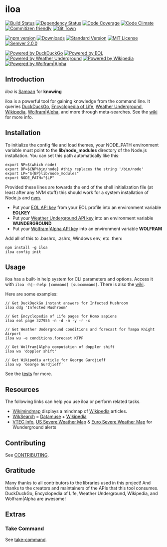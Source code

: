 # iloa

[![Build Status](https://travis-ci.org/drawnepicenter/iloa.svg?branch=master)](https://travis-ci.org/drawnepicenter/iloa) [![Dependency Status](https://gemnasium.com/badges/github.com/drawnepicenter/iloa.svg)](https://gemnasium.com/github.com/drawnepicenter/iloa) [![Code Coverage](https://codeclimate.com/github/drawnepicenter/iloa/badges/coverage.svg)](https://codeclimate.com/github/drawnepicenter/iloa/coverage) [![Code Climate](https://codeclimate.com/github/drawnepicenter/iloa/badges/gpa.svg)](https://codeclimate.com/github/drawnepicenter/iloa) [![Commitizen friendly](https://img.shields.io/badge/commitizen-friendly-brightgreen.svg)](http://commitizen.github.io/cz-cli/) [![Git Town](https://img.shields.io/badge/workflow-git%20town-brightgreen.svg)](http://www.git-town.com/)

[![npm version](https://badge.fury.io/js/iloa.svg)](https://badge.fury.io/js/iloa) [![Downloads](https://img.shields.io/npm/dt/iloa.svg)](https://www.npmjs.com/package/iloa) [![Standard Version](https://img.shields.io/badge/release-standard%20version-brightgreen.svg)](https://github.com/conventional-changelog/standard-version) [![MIT License](https://img.shields.io/badge/license-MIT-blue.svg)](https://opensource.org/licenses/mit-license.php) [![Semver 2.0.0](https://img.shields.io/badge/semver-2.0.0-ff69b4.svg)](http://semver.org/spec/v2.0.0.html)

[![Powered by DuckDuckGo](https://img.shields.io/badge/powered%20by-duckduckgo-brightgreen.svg)](https://duckduckgo.com/) [![Powered by EOL](https://img.shields.io/badge/powered%20by-eol-green.svg)](http://eol.org) [![Powered by Weather Underground](https://img.shields.io/badge/powered%20by-wunderground-yellow.svg)](http://www.wunderground.com) [![Powered by Wikipedia](https://img.shields.io/badge/powered%20by-wikipedia-orange.svg)](http://www.wikipedia.org) [![Powered by Wolfram|Alpha](https://img.shields.io/badge/powered%20by-wolfram%20alpha-red.svg)](http://www.wolframalpha.com)

## Introduction

*iloa* is [Samoan](https://en.wikipedia.org/wiki/Samoan_language) for **knowing**

iloa is a powerful tool for gaining knowledge from the command line. It queries [DuckDuckGo](https://duckduckgo.com/api), [Encyclopedia of Life](http://eol.org/), [Weather Underground](https://www.wunderground.com/), [Wikipedia](https://www.wikipedia.org), [Wolfram|Alpha](https://www.wolframalpha.com/about.html), and more through meta-searches. See the [wiki](https://github.com/drawnepicenter/iloa/wiki) for more info.

## Installation

To initialize the config file and load themes, your NODE_PATH environment variable must point to the **lib/node_modules** directory of the Node.js installation. You can set this path automatically like this:

    export NP=$(which node)
    export BP=${NP%bin/node} #this replaces the string '/bin/node'
    export LP="${BP}lib/node_modules"
    export NODE_PATH="$LP"
    
Provided these lines are towards the end of the shell initialization file (at least after any NVM stuff) this should work for a system installation of Node.js and [nvm](https://github.com/creationix/nvm).

- Put your [EOL API key](http://eol.org/users/register) from your EOL profile into an environment variable **EOLKEY**
- Put your [Weather Underground API key](https://www.wunderground.com/member/registration) into an environment variable **WUNDERGROUND**
- Put your [Wolfram|Alpha API key](http://developer.wolframalpha.com/portal/apisignup.html) into an environment variable **WOLFRAM**

Add all of this to .bashrc, .zshrc, Windows env, etc. then:

    npm install -g iloa
    iloa config init

## Usage

iloa has a built-in help system for CLI parameters and options. Access it with `iloa -h|--help [command] [subcommand]`. There is also the [wiki](https://github.com/drawnepicenter/iloa/wiki).

Here are some examples:
    
    // Get DuckDuckGo instant answers for Infected Mushroom
    iloa ddg 'Infected Mushroom'
    
    // Get Encyclopedia of Life pages for Homo sapiens
    iloa eol page 327955 -n -d -m -y -r -x
    
    // Get Weather Underground conditions and forecast for Tampa Knight Airport
    iloa wu -e conditions,forecast KTPF
    
    // Get Wolfram|Alpha computation of doppler shift
    iloa wa 'doppler shift'
    
    // Get Wikipedia article for George Gurdjieff
    iloa wp 'George Gurdjieff'

See the [tests](https://github.com/drawnepicenter/iloa/blob/master/test/test.es6) for more.

## Resources

The following links can help you use iloa or perform related tasks.

- [Wikimindmap](https://github.com/nyfelix/wikimindmap) displays a mindmap of [Wikipedia](https://www.wikipedia.org) articles.
- [WikSearch](http://www.wiksearch.com) = [Datamuse](http://www.datamuse.com/api/) + [Wikipedia](https://www.wikipedia.org)
- [VTEC Info](http://www.nws.noaa.gov/os/vtec/pdfs/VTEC_explanation6.pdf), [US Severe Weather Map](http://www.wunderground.com/severe.asp) & [Euro Severe Weather Map](http://www.wunderground.com/severe/europe.html) for Wunderground alerts

## Contributing

See [CONTRIBUTING](https://github.com/drawnepicenter/iloa/blob/master/CONTRIBUTING.md).

## Gratitude

Many thanks to all contributors to the libraries used in this project! And thanks to the creators and maintainers of the APIs that this tool consumes. DuckDuckGo, Encyclopedia of Life, Weather Underground, Wikipedia, and Wolfram|Alpha are awesome!

## Extras

### Take Command

See [take-command](https://github.com/drawnepicenter/take-command).
